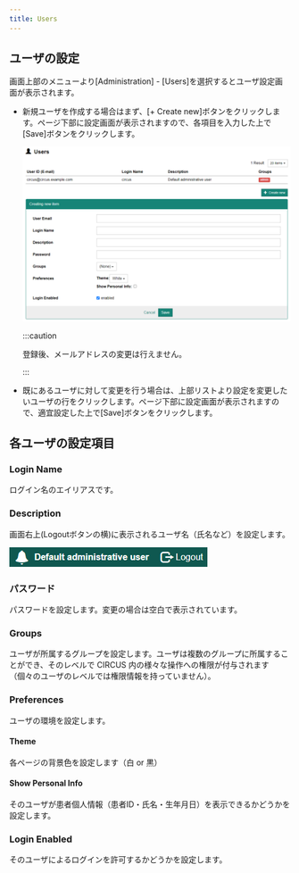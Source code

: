 ```yaml
---
title: Users
---
```


## ユーザの設定

画面上部のメニューより[Administration] - [Users]を選択するとユーザ設定画面が表示されます。

- 新規ユーザを作成する場合はまず、[+ Create new]ボタンをクリックします。ページ下部に設定画面が表示されますので、各項目を入力した上で[Save]ボタンをクリックします。

    ![Create new user](create-new-user.png)

  :::caution

  登録後、メールアドレスの変更は行えません。       

  :::

- 既にあるユーザに対して変更を行う場合は、上部リストより設定を変更したいユーザの行をクリックします。ページ下部に設定画面が表示されますので、適宜設定した上で[Save]ボタンをクリックします。

## 各ユーザの設定項目

### Login Name

ログイン名のエイリアスです。

### Description

画面右上(Logoutボタンの横)に表示されるユーザ名（氏名など）を設定します。

![User description](user-description.png)


### パスワード

パスワードを設定します。変更の場合は空白で表示されています。

### Groups

ユーザが所属するグループを設定します。ユーザは複数のグループに所属することができ、そのレベルで CIRCUS 内の様々な操作への権限が付与されます（個々のユーザのレベルでは権限情報を持っていません）。


### Preferences

ユーザの環境を設定します。

#### Theme

各ページの背景色を設定します（白 or 黒）

#### Show Personal Info

そのユーザが患者個人情報（患者ID・氏名・生年月日）を表示できるかどうかを設定します。

### Login Enabled

そのユーザによるログインを許可するかどうかを設定します。
